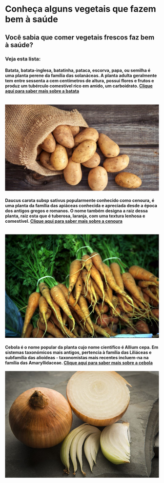 <html>
<body>
<h1>Conheça alguns vegetais que fazem bem à saúde</h1>
<h2>Você sabia que comer vegetais frescos faz bem à saúde?</h2>
<h3>Veja esta lista:</h3>
<h4>Batata, batata-inglesa, batatinha, pataca, escorva, papa, ou semilha é uma planta perene da família das solanáceas. A planta adulta geralmente tem entre sessenta a cem centímetros de altura, possui flores e frutos e produz um tubérculo comestível rico em amido, um carboidrato. <a href="https://pt.wikipedia.org/wiki/Batata">Clique aqui para saber mais sobre a batata</a></h4><br>
<img src="batata.jpg">
<h4>Daucus carota subsp sativus popularmente conhecido como cenoura, é uma planta da família das apiáceas conhecida e apreciada desde a época dos antigos gregos e romanos. O nome também designa a raiz dessa planta, raiz esta que é tuberosa, laranja, com uma textura lenhosa e comestível. <a href="https://pt.wikipedia.org/wiki/Cenoura">Clique aqui para saber mais sobre a cenoura</a></h4><br>
<img src="cenoura.jpg">
<h4>Cebola é o nome popular da planta cujo nome científico é Allium cepa. Em sistemas taxonómicos mais antigos, pertencia à família das Liliáceas e subfamília das alioídeas - taxonomistas mais recentes incluem-na na família das Amaryllidaceae. <a href="https://pt.wikipedia.org/wiki/Cebola">Clique aqui para saber mais sobre a cebola</a></h4>
<img src="cebola.jpg">
</body>
</html>
